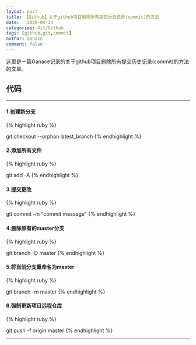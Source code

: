 ```yaml
---
layout: post
title: 【Github】关于github项目删除所有提交历史记录(commit)的方法
date:   2020-04-14
categories: Git/Github
tags: [github,git,commit]
author: Ganace
comment: false
---
```


这里是一篇Ganace记录的关于github项目删除所有提交历史记录(commit)的方法的文章。


## 代码

---

####  1.创建新分支
{% highlight ruby %}

git checkout --orphan latest_branch
{% endhighlight %}

####  2.添加所有文件
{% highlight ruby %}

git add -A
{% endhighlight %}

####  3.提交更改
{% highlight ruby %}

git commit -m "commit message"
{% endhighlight %}

####  4.删除原有的master分支
{% highlight ruby %}

git branch -D master
{% endhighlight %}

####  5.将当前分支重命名为master
{% highlight ruby %}

git branch -m master
{% endhighlight %}

####  6.强制更新项目远程仓库
{% highlight ruby %}

git push -f origin master
{% endhighlight %}

---

